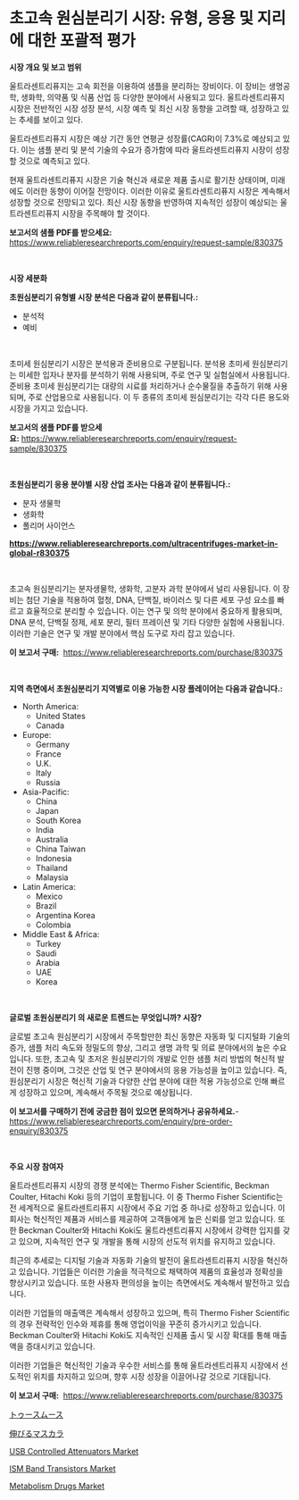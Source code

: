 <p><h1>초고속 원심분리기 시장: 유형, 응용 및 지리에 대한 포괄적 평가</h1></p><p><strong>시장 개요 및 보고 범위</strong></p>
<p><p>울트라센트리퓨지는 고속 회전을 이용하여 샘플을 분리하는 장비이다. 이 장비는 생명공학, 생화학, 의약품 및 식품 산업 등 다양한 분야에서 사용되고 있다. 울트라센트리퓨지 시장은 전반적인 시장 성장 분석, 시장 예측 및 최신 시장 동향을 고려할 때, 성장하고 있는 추세를 보이고 있다. </p><p>울트라센트리퓨지 시장은 예상 기간 동안 연평균 성장률(CAGR)이 7.3%로 예상되고 있다. 이는 샘플 분리 및 분석 기술의 수요가 증가함에 따라 울트라센트리퓨지 시장이 성장할 것으로 예측되고 있다. </p><p>현재 울트라센트리퓨지 시장은 기술 혁신과 새로운 제품 출시로 활기찬 상태이며, 미래에도 이러한 동향이 이어질 전망이다. 이러한 이유로 울트라센트리퓨지 시장은 계속해서 성장할 것으로 전망되고 있다. 최신 시장 동향을 반영하여 지속적인 성장이 예상되는 울트라센트리퓨지 시장을 주목해야 할 것이다.</p></p>
<p><strong>보고서의 샘플 PDF를 받으세요:</strong> <a href="https://www.reliableresearchreports.com/enquiry/request-sample/830375">https://www.reliableresearchreports.com/enquiry/request-sample/830375</a></p>
<p>&nbsp;</p>
<p><strong>시장 세분화</strong></p>
<p><strong>초원심분리기 유형별 시장 분석은 다음과 같이 분류됩니다.:</strong></p>
<p><ul><li>분석적</li><li>예비</li></ul></p>
<p>&nbsp;</p>
<p><p>초미세 원심분리기 시장은 분석용과 준비용으로 구분됩니다. 분석용 초미세 원심분리기는 미세한 입자나 분자를 분석하기 위해 사용되며, 주로 연구 및 실험실에서 사용됩니다. 준비용 초미세 원심분리기는 대량의 시료를 처리하거나 순수물질을 추출하기 위해 사용되며, 주로 산업용으로 사용됩니다. 이 두 종류의 초미세 원심분리기는 각각 다른 용도와 시장을 가지고 있습니다.</p></p>
<p><strong>보고서의 샘플 PDF를 받으세요:</strong>&nbsp;<a href="https://www.reliableresearchreports.com/enquiry/request-sample/830375">https://www.reliableresearchreports.com/enquiry/request-sample/830375</a></p>
<p>&nbsp;</p>
<p><strong> 초원심분리기 응용 분야별 시장 산업 조사는 다음과 같이 분류됩니다.:</strong></p>
<p><ul><li>분자 생물학</li><li>생화학</li><li>폴리머 사이언스</li></ul></p>
<p><strong><a href="https://www.reliableresearchreports.com/ultracentrifuges-market-in-global-r830375">https://www.reliableresearchreports.com/ultracentrifuges-market-in-global-r830375</a></strong></p>
<p>&nbsp;</p>
<p><p>초고속 원심분리기는 분자생물학, 생화학, 고분자 과학 분야에서 널리 사용됩니다. 이 장비는 첨단 기술을 적용하여 혈청, DNA, 단백질, 바이러스 및 다른 세포 구성 요소를 빠르고 효율적으로 분리할 수 있습니다. 이는 연구 및 의학 분야에서 중요하게 활용되며, DNA 분석, 단백질 정제, 세포 분리, 필터 프레이션 및 기타 다양한 실험에 사용됩니다. 이러한 기술은 연구 및 개발 분야에서 핵심 도구로 자리 잡고 있습니다.</p></p>
<p><strong>이 보고서 구매:</strong>&nbsp; <a href="https://www.reliableresearchreports.com/purchase/830375">https://www.reliableresearchreports.com/purchase/830375</a></p>
<p>&nbsp;</p>
<p><strong>지역 측면에서 초원심분리기 지역별로 이용 가능한 시장 플레이어는 다음과 같습니다.:</strong></p>
<p><ul>
    <li>
        North America:
        <ul>
            <li>United States</li>
            <li>Canada</li>
        </ul>
    </li>
    <li>
        Europe:
        <ul>
            <li>Germany</li>
            <li>France</li>
            <li>U.K.</li>
            <li>Italy</li>
            <li>Russia</li>
        </ul>
    </li>
    <li>
        Asia-Pacific:
        <ul>
            <li>China</li>
            <li>Japan</li>
            <li>South Korea</li>
            <li>India</li>
            <li>Australia</li>
            <li>China Taiwan</li>
            <li>Indonesia</li>
            <li>Thailand</li>
            <li>Malaysia</li>
        </ul>
    </li>
    <li>
        Latin America:
        <ul>
            <li>Mexico</li>
            <li>Brazil</li>
            <li>Argentina Korea</li>
            <li>Colombia</li>
        </ul>
    </li>
    <li>
        Middle East & Africa:
        <ul>
            <li>Turkey</li>
            <li>Saudi</li>
            <li>Arabia</li>
            <li>UAE</li>
            <li>Korea</li>
        </ul>
    </li>
    </ul></p>
<p>&nbsp;</p>
<p><strong>글로벌 초원심분리기 의 새로운 트렌드는 무엇입니까? 시장?</strong></p>
<p><p>글로벌 초고속 원심분리기 시장에서 주목할만한 최신 동향은 자동화 및 디지털화 기술의 증가, 샘플 처리 속도와 정밀도의 향상, 그리고 생명 과학 및 의료 분야에서의 높은 수요입니다. 또한, 초고속 및 초저온 원심분리기의 개발로 인한 샘플 처리 방법의 혁신적 발전이 진행 중이며, 그것은 산업 및 연구 분야에서의 응용 가능성을 높이고 있습니다. 즉, 원심분리기 시장은 혁신적 기술과 다양한 산업 분야에 대한 적용 가능성으로 인해 빠르게 성장하고 있으며, 계속해서 주목될 것으로 예상됩니다.</p></p>
<p><strong>이 보고서를 구매하기 전에 궁금한 점이 있으면 문의하거나 공유하세요.</strong>- <a href="https://www.reliableresearchreports.com/enquiry/pre-order-enquiry/830375">https://www.reliableresearchreports.com/enquiry/pre-order-enquiry/830375</a></p>
<p>&nbsp;</p>
<p><strong>주요 시장 참여자</strong></p>
<p><p>울트라센트리퓨지 시장의 경쟁 분석에는 Thermo Fisher Scientific, Beckman Coulter, Hitachi Koki 등의 기업이 포함됩니다. 이 중 Thermo Fisher Scientific는 전 세계적으로 울트라센트리퓨지 시장에서 주요 기업 중 하나로 성장하고 있습니다. 이 회사는 혁신적인 제품과 서비스를 제공하여 고객들에게 높은 신뢰를 얻고 있습니다. 또한 Beckman Coulter와 Hitachi Koki도 울트라센트리퓨지 시장에서 강력한 입지를 갖고 있으며, 지속적인 연구 및 개발을 통해 시장의 선도적 위치를 유지하고 있습니다.</p><p>최근의 추세로는 디지털 기술과 자동화 기술의 발전이 울트라센트리퓨지 시장을 혁신하고 있습니다. 기업들은 이러한 기술을 적극적으로 채택하여 제품의 효율성과 정확성을 향상시키고 있습니다. 또한 사용자 편의성을 높이는 측면에서도 계속해서 발전하고 있습니다.</p><p>이러한 기업들의 매출액은 계속해서 성장하고 있으며, 특히 Thermo Fisher Scientific의 경우 전략적인 인수와 제휴를 통해 영업이익을 꾸준히 증가시키고 있습니다. Beckman Coulter와 Hitachi Koki도 지속적인 신제품 출시 및 시장 확대를 통해 매출액을 증대시키고 있습니다.</p><p>이러한 기업들은 혁신적인 기술과 우수한 서비스를 통해 울트라센트리퓨지 시장에서 선도적인 위치를 차지하고 있으며, 향후 시장 성장을 이끌어나갈 것으로 기대됩니다.</p></p>
<p><strong>이 보고서 구매:</strong>&nbsp;&nbsp;<a href="https://www.reliableresearchreports.com/purchase/830375">https://www.reliableresearchreports.com/purchase/830375</a></p>
<p><p><a href="https://github.com/zjkmgcs938405/Market-Research-Report-List-1/blob/main/268158925941.md">トゥースムース</a></p><p><a href="https://github.com/mohamedbakry57/Market-Research-Report-List-3/blob/main/592745925940.md">伸びるマスカラ</a></p><p><a href="https://www.linkedin.com/pulse/usb-controlled-attenuators-market-exploring-share-trends-ekgqc?trackingId=y1fMq47HIu4tfr8KxszKSw%3D%3D">USB Controlled Attenuators Market</a></p><p><a href="https://www.linkedin.com/pulse/ism-band-transistors-market-trends-analysis-forecasted-period-jemyc?trackingId=PD4b%2FO%2BkTveBUAzMBuMBSA%3D%3D">ISM Band Transistors Market</a></p><p><a href="https://github.com/Sinjinluong3e0awx2m195k76/Market-Research-Report-List-2/blob/main/metabolism-drugs-market.md">Metabolism Drugs Market</a></p></p>